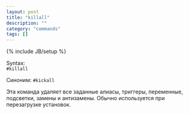 ```yaml
---
layout: post
title: "killall"
description: ""
category: "commands"
tags: []
---
```

{% include JB/setup %}

Syntax:  
`#killall`

Синоним: `#kickall`

Эта команда удаляет все заданные алиасы, триггеры, переменные, подсветки, замены и антизамены. 
Обычно используется при перезагрузке установок.